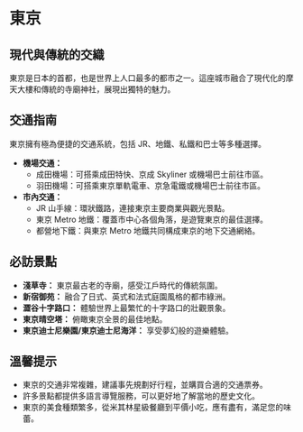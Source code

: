 # 東京

## 現代與傳統的交織

東京是日本的首都，也是世界上人口最多的都市之一。這座城市融合了現代化的摩天大樓和傳統的寺廟神社，展現出獨特的魅力。

## 交通指南

東京擁有極為便捷的交通系統，包括 JR、地鐵、私鐵和巴士等多種選擇。

- **機場交通：**
  - 成田機場：可搭乘成田特快、京成 Skyliner 或機場巴士前往市區。
  - 羽田機場：可搭乘東京單軌電車、京急電鐵或機場巴士前往市區。
- **市內交通：**
  - JR 山手線：環狀鐵路，連接東京主要商業與觀光景點。
  - 東京 Metro 地鐵：覆蓋市中心各個角落，是遊覽東京的最佳選擇。
  - 都營地下鐵：與東京 Metro 地鐵共同構成東京的地下交通網絡。

## 必訪景點

- **淺草寺：** 東京最古老的寺廟，感受江戶時代的傳統氛圍。
- **新宿御苑：** 融合了日式、英式和法式庭園風格的都市綠洲。
- **澀谷十字路口：** 體驗世界上最繁忙的十字路口的壯觀景象。
- **東京晴空塔：** 俯瞰東京全景的最佳地點。
- **東京迪士尼樂園/東京迪士尼海洋：** 享受夢幻般的遊樂體驗。

## 溫馨提示

- 東京的交通非常複雜，建議事先規劃好行程，並購買合適的交通票券。
- 許多景點都提供多語言導覽服務，可以更好地了解當地的歷史文化。
- 東京的美食種類繁多，從米其林星級餐廳到平價小吃，應有盡有，滿足您的味蕾。
